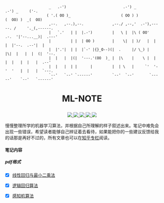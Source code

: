 ```shell
                    _   .-')                          .-') _               .-') _     ('-.
                   ( '.( OO )_                       ( OO ) )             (  OO) )  _(  OO)
                    ,--.   ,--.),--.             ,--./ ,--,'  .-'),-----. /     '._(,------.
                    |   `.'   | |  |.-')         |   \ |  |\ ( OO'  .-.  '|'--...__)|  .---'
                    |         | |  | OO )        |    \|  | )/   |  | |  |'--.  .--'|  |
                    |  |'.'|  | |  |`-' |{}_O--)(|  .     |/ \_) |  |\|  |   |  |  (|  '--.
                    |  |   |  |(|  '---.'(OO  )_ |  |\    |    \ |  | |  |   |  |   |  .--'
                    |  |   |  | |      |         |  | \   |     `'  '-'  '   |  |   |  `---.
                    `--'   `--' `------'         `--'  `--'       `-----'    `--'   `------'
```

# <p align="center">ML-NOTE</p>

<p align="center">
 <a href="https://github.com/Fenghuapiao/ML-NOTE/blob/master/LICENSE">
        <img src="https://img.shields.io/cocoapods/l/EFQRCode.svg?style=flat">
        </a>
 <a href="https://zh.wikipedia.org/wiki/%E6%9C%BA%E5%99%A8%E5%AD%A6%E4%B9%A0">
        <img src="https://img.shields.io/badge/ML-机器学习-ff69b4.svg">
        </a>
   <a href="">
        <img src="https://img.shields.io/badge/未完-更新中-orange.svg">
        </a>
   <a href="https://github.com/Fenghuapiao/ML-NOTE">
    <img src="https://img.shields.io/github/stars/Fenghuapiao/ML-NOTE.svg?style=social&label=Star">
        </a>
    <a href="https://github.com/Fenghuapiao/ML-NOTE">
    <img src="https://img.shields.io/github/forks/Fenghuapiao/ML-NOTE.svg?style=social&label=Fork">
        </a>

</p>

慢慢整理所学的机器学习算法，并根据自己所理解的样子叙述出来。笔记中难免会出现一些错误，希望读者能够自己辨证着去看待，如果能把你的一些建议反馈给我的话那是再好不过的，所有文章也可以在[知乎专栏](https://zhuanlan.zhihu.com/jiqixuexi)阅读。

#### 笔记内容

##### pdf格式

- [x] [线性回归与最小二乘法](https://github.com/Fenghuapiao/ML-NOTE/blob/master/pdf/线性回归与最小二乘法.pdf)

- [x] [逻辑回归算法](https://github.com/Fenghuapiao/ML-NOTE/blob/master/pdf/逻辑回归算法.pdf)
- [x] [感知机算法](https://github.com/Fenghuapiao/ML-NOTE/blob/master/pdf/感知机算法.pdf)

